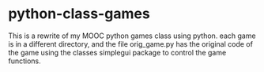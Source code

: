 # python-class-games
This is a rewrite of my MOOC python games class using python. each game is in a different directory, and the file orig_game.py has the original code of the game using the classes simplegui package to control the game functions.
